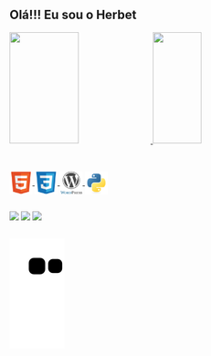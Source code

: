 ## Olá!!! Eu sou o Herbet
<div>
  <a href="https://github.com/herbetdesign">
  <img width="49%" height="195px" src="https://github-readme-stats.vercel.app/api?username=herbetdesign&&show_icons=true&count_private=true&hide_border=true&title_color=ff91a4&text_color=c9d1d9&bg_color=0d1117"/>
  <img width="41%" height="195px" src="https://github-readme-stats.vercel.app/api/top-langs?username=herbetdesign&&show_icons=true&count_private=true&text_color=c9d1d9&bg_color=0d1117"/>

##

<div style="display: inline_block"><br>
  <img align="center" alt="Herbet-HTML" heigth="30" width="40" src="https://raw.githubusercontent.com/devicons/devicon/master/icons/html5/html5-original.svg">
  <img align="center" alt="Herbet-CSS" heigth="30" width="40" src="https://raw.githubusercontent.com/devicons/devicon/master/icons/css3/css3-original.svg">
  <img align="center" alt="Herbet-WP" heigth="30" width="40" src="https://raw.githubusercontent.com/devicons/devicon/master/icons/wordpress/wordpress-original.svg">
  <img align="center" alt="Herbet-PHP" heigth="30" width="40" src="https://raw.githubusercontent.com/devicons/devicon/master/icons/python/python-original.svg">
</div>
    
##
    
<div>
  <a href="https://github.com/herbetdesign" target="_blank"><img src="https://img.shields.io/badge/GitHub-100000?style=for-the-badge&logo=github&logoColor=white"></a>
  <a href="https://youtube.com/@herbetsantos" target="_blank"><img src="https://img.shields.io/badge/YouTube-FF0000?style=for-the-badge&logo=youtube&logoColor=white"></a>
  <a href="https://www.instagram.com/herbetsantoss/" target="_blank"><img src="https://img.shields.io/badge/Instagram-E4405F?style=for-the-badge&logo=instagram&logoColor=white"></a>
    </div>
    
##
    
![Snake animation](https://github.com/herbetdesign/herbetdesign/blob/output/github-contribution-grid-snake.svg)
    
##
